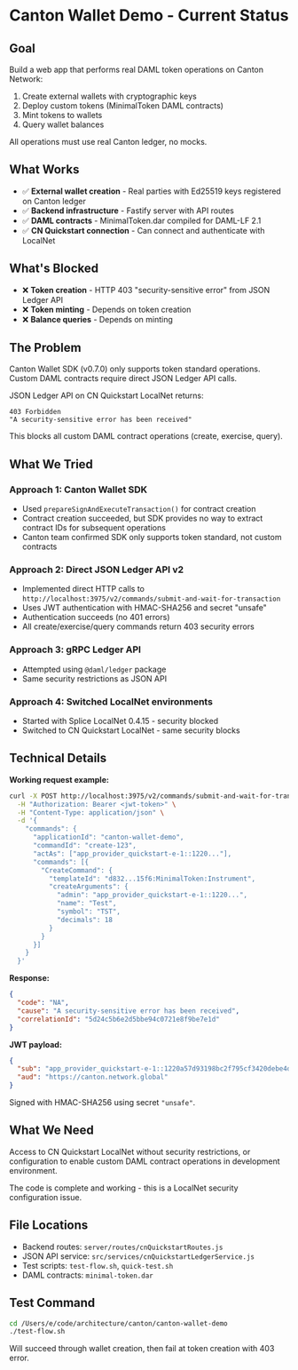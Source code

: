 # Canton Wallet Demo - Current Status

## Goal

Build a web app that performs real DAML token operations on Canton Network:

1. Create external wallets with cryptographic keys
2. Deploy custom tokens (MinimalToken DAML contracts)
3. Mint tokens to wallets
4. Query wallet balances

All operations must use real Canton ledger, no mocks.

## What Works

- ✅ **External wallet creation** - Real parties with Ed25519 keys registered on Canton ledger
- ✅ **Backend infrastructure** - Fastify server with API routes
- ✅ **DAML contracts** - MinimalToken.dar compiled for DAML-LF 2.1
- ✅ **CN Quickstart connection** - Can connect and authenticate with LocalNet

## What's Blocked

- ❌ **Token creation** - HTTP 403 "security-sensitive error" from JSON Ledger API
- ❌ **Token minting** - Depends on token creation
- ❌ **Balance queries** - Depends on minting

## The Problem

Canton Wallet SDK (v0.7.0) only supports token standard operations. Custom DAML contracts require direct JSON Ledger API calls.

JSON Ledger API on CN Quickstart LocalNet returns:

```text
403 Forbidden
"A security-sensitive error has been received"
```

This blocks all custom DAML contract operations (create, exercise, query).

## What We Tried

### Approach 1: Canton Wallet SDK

- Used `prepareSignAndExecuteTransaction()` for contract creation
- Contract creation succeeded, but SDK provides no way to extract contract IDs for subsequent operations
- Canton team confirmed SDK only supports token standard, not custom contracts

### Approach 2: Direct JSON Ledger API v2

- Implemented direct HTTP calls to `http://localhost:3975/v2/commands/submit-and-wait-for-transaction`
- Uses JWT authentication with HMAC-SHA256 and secret "unsafe"
- Authentication succeeds (no 401 errors)
- All create/exercise/query commands return 403 security errors

### Approach 3: gRPC Ledger API

- Attempted using `@daml/ledger` package
- Same security restrictions as JSON API

### Approach 4: Switched LocalNet environments

- Started with Splice LocalNet 0.4.15 - security blocked
- Switched to CN Quickstart LocalNet - same security blocks

## Technical Details

**Working request example:**

```bash
curl -X POST http://localhost:3975/v2/commands/submit-and-wait-for-transaction \
  -H "Authorization: Bearer <jwt-token>" \
  -H "Content-Type: application/json" \
  -d '{
    "commands": {
      "applicationId": "canton-wallet-demo",
      "commandId": "create-123",
      "actAs": ["app_provider_quickstart-e-1::1220..."],
      "commands": [{
        "CreateCommand": {
          "templateId": "d832...15f6:MinimalToken:Instrument",
          "createArguments": {
            "admin": "app_provider_quickstart-e-1::1220...",
            "name": "Test",
            "symbol": "TST",
            "decimals": 18
          }
        }
      }]
    }
  }'
```

**Response:**

```json
{
  "code": "NA",
  "cause": "A security-sensitive error has been received",
  "correlationId": "5d24c5b6e2d5bbe94c0721e8f9be7e1d"
}
```

**JWT payload:**

```json
{
  "sub": "app_provider_quickstart-e-1::1220a57d93198bc2f795cf3420debe4dc9ec849e4f393158c73753443f86848fa5ad",
  "aud": "https://canton.network.global"
}
```

Signed with HMAC-SHA256 using secret `"unsafe"`.

## What We Need

Access to CN Quickstart LocalNet without security restrictions, or configuration to enable custom DAML contract operations in development environment.

The code is complete and working - this is a LocalNet security configuration issue.

## File Locations

- Backend routes: `server/routes/cnQuickstartRoutes.js`
- JSON API service: `src/services/cnQuickstartLedgerService.js`
- Test scripts: `test-flow.sh`, `quick-test.sh`
- DAML contracts: `minimal-token.dar`

## Test Command

```bash
cd /Users/e/code/architecture/canton/canton-wallet-demo
./test-flow.sh
```

Will succeed through wallet creation, then fail at token creation with 403 error.
